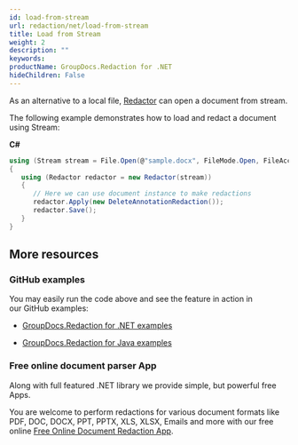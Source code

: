 ```yaml
---
id: load-from-stream
url: redaction/net/load-from-stream
title: Load from Stream
weight: 2
description: ""
keywords: 
productName: GroupDocs.Redaction for .NET
hideChildren: False
---
```

As an alternative to a local file, [Redac](https://apireference.groupdocs.com/net/redaction/groupdocs.redaction/redactor)[t](https://apireference.groupdocs.com/net/redaction/groupdocs.redaction/redactor)[or](https://apireference.groupdocs.com/net/redaction/groupdocs.redaction/redactor) can open a document from stream.

The following example demonstrates how to load and redact a document using Stream:

**C#**

```csharp
using (Stream stream = File.Open(@"sample.docx", FileMode.Open, FileAccess.ReadWrite))
{
   using (Redactor redactor = new Redactor(stream))
   {
      // Here we can use document instance to make redactions
      redactor.Apply(new DeleteAnnotationRedaction());
      redactor.Save();
   }
}
```

## More resources

### GitHub examples

You may easily run the code above and see the feature in action in our GitHub examples:

*   [GroupDocs.Redaction for .NET examples](https://github.com/groupdocs-redaction/GroupDocs.Redaction-for-.NET)
    
*   [GroupDocs.Redaction for Java examples](https://github.com/groupdocs-redaction/GroupDocs.Redaction-for-Java)
    

### Free online document parser App

Along with full featured .NET library we provide simple, but powerful free Apps.

You are welcome to perform redactions for various document formats like PDF, DOC, DOCX, PPT, PPTX, XLS, XLSX, Emails and more with our free online [Free Online Document Redaction App](https://products.groupdocs.app/redaction).
